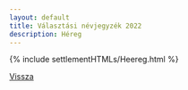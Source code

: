 ```yaml
---
layout: default
title: Választási névjegyzék 2022
description: Héreg
---
```


{% include settlementHTMLs/Heereg.html %}

[Vissza](./)